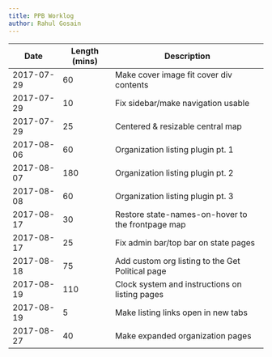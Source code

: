 ```yaml
---
title: PPB Worklog
author: Rahul Gosain
---
```


| Date       | Length (mins) | Description
|------------|---------------|-------------------------------------------------|
| 2017-07-29 | 60            | Make cover image fit cover div contents
| 2017-07-29 | 10            | Fix sidebar/make navigation usable
| 2017-07-29 | 25            | Centered & resizable central map
| 2017-08-06 | 60            | Organization listing plugin pt. 1
| 2017-08-07 | 180           | Organization listing plugin pt. 2
| 2017-08-08 | 60            | Organization listing plugin pt. 3
| 2017-08-17 | 30            | Restore state-names-on-hover to the frontpage map
| 2017-08-17 | 25            | Fix admin bar/top bar on state pages
| 2017-08-18 | 75            | Add custom org listing to the Get Political page
| 2017-08-19 | 110           | Clock system and instructions on listing pages
| 2017-08-19 | 5             | Make listing links open in new tabs
| 2017-08-27 | 40            | Make expanded organization pages
